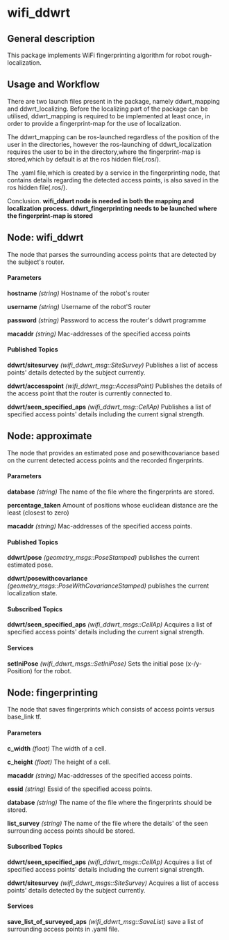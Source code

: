 wifi_ddwrt
==========

General description
--------------------
This package implements WiFi fingerprinting algorithm for robot rough-localization. 

Usage and Workflow
-------------------
There are two launch files present in the package, namely ddwrt_mapping and ddwrt_localizing. Before the localizing part of the package can be utilised, ddwrt_mapping is required to be implemented at least once, in order to provide a fingerprint-map for the use of localization.

The ddwrt_mapping can be ros-launched regardless of the position of the user in the directories, however the ros-launching of ddwrt_localization requires the user to be in the directory,where the fingerprint-map is stored,which by default is at the ros hidden file(.ros/). 

The .yaml file,which is created by a service in the fingerprinting node, that contains details regarding the detected access points, is also saved in the ros hidden file(.ros/). 

Conclusion.
**wifi_ddwrt node is needed in both the mapping and localization process.**
**ddwrt_fingerprinting needs to be launched where the fingerprint-map is stored**

Node: wifi_ddwrt
--------------------

The node that parses the surrounding access points that are detected by the subject's router.
#### Parameters
**hostname** *(string)*
Hostname of the robot's router

**username** *(string)*
Username of the robot'S router

**password** *(string)*
Password to access the router's ddwrt programme

**macaddr** *(string)*
Mac-addresses of the specified access points

#### Published Topics
**ddwrt/sitesurvey** *(wifi_ddwrt_msg::SiteSurvey)*
Publishes a list of access points' details detected by the subject currently.

**ddwrt/accesspoint** *(wifi_ddwrt_msg::AccessPoint)*
Publishes the details of the access point that the router is currently connected to.

**ddwrt/seen_specified_aps** *(wifi_ddwrt_msg::CellAp)*
Publishes a list of specified access points' details including the current signal strength. 

Node: approximate
--------------------

The node that provides an estimated pose and posewithcovariance based on the current detected access points and the recorded fingerprints.

#### Parameters
**database** *(string)*
The name of the file where the fingerprints are stored.

**percentage_taken**
Amount of positions whose euclidean distance are the least (closest to zero)

**macaddr** *(string)*
Mac-addresses of the specified access points.

#### Published Topics
**ddwrt/pose** *(geometry_msgs::PoseStamped)*
publishes the current estimated pose.

**ddwrt/posewithcovariance** *(geometry_msgs::PoseWithCovarianceStamped)*
publishes the current localization state.

#### Subscribed Topics
**ddwrt/seen_specified_aps** *(wifi_ddwrt_msgs::CellAp)*
Acquires a list of specified access points' details including the current signal strength.

#### Services
**setIniPose** *(wifi_ddwrt_msgs::SetIniPose)*
Sets the initial pose (x-/y-Position) for the robot.


Node: fingerprinting
--------------------

The node that saves fingerprints which consists of access points versus base_link tf.

#### Parameters
**c_width** *(float)*
The width of a cell.

**c_height** *(float)*
The height of a cell.

**macaddr** *(string)*
Mac-addresses of the specified access points.

**essid** *(string)*
Essid of the specified access points.

**database** *(string)*
The name of the file where the fingerprints should be stored.

**list_survey** *(string)*
The name of the file where the details' of the seen surrounding access points should be stored.

#### Subscribed Topics
**ddwrt/seen_specified_aps** *(wifi_ddwrt_msgs::CellAp)*
Acquires a list of specified access points' details including the current signal strength.

**ddwrt/sitesurvey** *(wifi_ddwrt_msgs::SiteSurvey)*
Acquires a list of access points' details detected by the subject currently.

#### Services
**save_list_of_surveyed_aps** *(wifi_ddwrt_msg::SaveList)*
save a list of surrounding access points in .yaml file.
